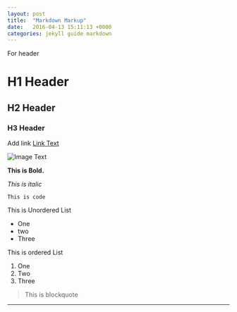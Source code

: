 ```yaml
---
layout: post
title:  "Markdown Markup"
date:   2016-04-13 15:11:13 +0000
categories: jekyll guide markdown
---
```


For header

# H1 Header

## H2 Header

### H3 Header

Add link [Link Text](google.com)

![Image Text](https://www.google.com/images/branding/googlelogo/1x/googlelogo_color_272x92dp.png)

**This is Bold.**

_This is italic_

`This is code`

This is Unordered List
* One
* two
* Three

This is ordered List
1. One
2. Two 
3. Three

> This is blockquote

***


